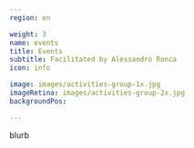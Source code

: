 ```yaml
---
region: en

weight: 3
name: events
title: Events
subtitle: Facilitated by Alessandro Ronca
icon: info

image: images/activities-group-1x.jpg
imageRetina: images/activities-group-2x.jpg
backgroundPos:

---
```

blurb





